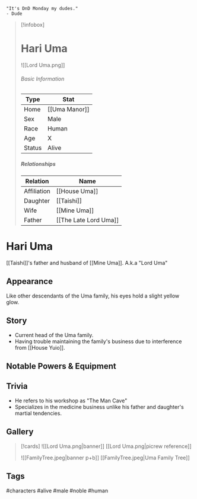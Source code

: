 	"It's DnD Monday my dudes." 
	- Dude

> [!infobox]
> # Hari Uma
> ![[Lord Uma.png]]
> ###### Basic Information
> | Type | Stat |
> | ---- | ---- |
> | Home | [[Uma Manor]] |
> | Sex | Male |
> | Race | Human |
> | Age | X |
> | Status | Alive |
> ##### Relationships
> | Relation | Name |
> | ---- | ---- |
> | Affiliation | [[House Uma]] |
> | Daughter | [[Taishi]] |
> |Wife|[[Mine Uma]]|
> |Father|[[The Late Lord Uma]]|

# Hari Uma
[[Taishi]]'s father and husband of [[Mine Uma]].
A.k.a "Lord Uma"
## Appearance
Like other descendants of the Uma family, his eyes hold a slight yellow glow.
## Story
- Current head of the Uma family.
- Having trouble maintaining the family's business due to interference from [[House Yuio]].
## Notable Powers & Equipment
## Trivia
- He refers to his workshop as "The Man Cave"
- Specializes in the medicine business unlike his father and daughter's martial tendencies.
## Gallery
>[!cards]
>![[Lord Uma.png|banner]]
>[[Lord Uma.png|picrew reference]]
>
>![[FamilyTree.jpeg|banner p+b]]
>[[FamilyTree.jpeg|Uma Family Tree]]
>

## Tags
#characters #alive #male #noble #human